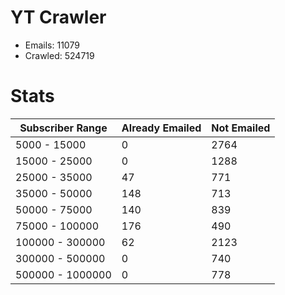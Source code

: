 # YT Crawler
- Emails: 11079
- Crawled: 524719

# Stats
| Subscriber Range  | Already Emailed | Not Emailed |
|-------|-------|-------|
| 5000 - 15000 | 0 | 2764 |
| 15000 - 25000 | 0 | 1288 |
| 25000 - 35000 | 47 | 771 |
| 35000 - 50000 | 148 | 713 |
| 50000 - 75000 | 140 | 839 |
| 75000 - 100000 | 176 | 490 |
| 100000 - 300000 | 62 | 2123 |
| 300000 - 500000 | 0 | 740 |
| 500000 - 1000000 | 0 | 778 |
